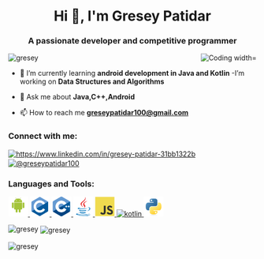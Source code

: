 
<h1 align="center">Hi 👋, I'm Gresey Patidar</h1>
<h3 align="center">A passionate developer and competitive programmer</h3>
<img align="right"alt="Coding width="400 src="https://mir-s3-cdn-cf.behance.net/project_modules/disp/601014116770475.6068beff4640a.gif">

<p align="left"> <img src="https://komarev.com/ghpvc/?username=gresey&label=Profile%20views&color=0e75b6&style=flat" alt="gresey" /> </p>

- 🌱 I’m currently learning **android development in Java and Kotlin**
 -I’m working on **Data Structures and Algorithms**
- 💬 Ask me about **Java,C++,Android**

- 📫 How to reach me **greseypatidar100@gmail.com**

<h3 align="left">Connect with me:</h3>
<p align="left">
<a href="https://www.linkedin.com/in/gresey-patidar-31bb1322b/" target="blank"><img align="center" src="https://raw.githubusercontent.com/rahuldkjain/github-profile-readme-generator/master/src/images/icons/Social/linked-in-alt.svg" alt="https://www.linkedin.com/in/gresey-patidar-31bb1322b" height="30" width="40" /></a>
<a href="https://www.hackerrank.com/greseypatidar100" target="blank"><img align="center" src="https://raw.githubusercontent.com/rahuldkjain/github-profile-readme-generator/master/src/images/icons/Social/hackerrank.svg" alt="@greseypatidar100" height="30" width="40" /></a>
</p>

<h3 align="left">Languages and Tools:</h3>
<p align="left"> <a href="https://developer.android.com" target="_blank" rel="noreferrer"> <img src="https://raw.githubusercontent.com/devicons/devicon/master/icons/android/android-original-wordmark.svg" alt="android" width="40" height="40"/> </a> <a href="https://www.cprogramming.com/" target="_blank" rel="noreferrer"> <img src="https://raw.githubusercontent.com/devicons/devicon/master/icons/c/c-original.svg" alt="c" width="40" height="40"/> </a> <a href="https://www.w3schools.com/cpp/" target="_blank" rel="noreferrer"> <img src="https://raw.githubusercontent.com/devicons/devicon/master/icons/cplusplus/cplusplus-original.svg" alt="cplusplus" width="40" height="40"/> </a> <a href="https://www.java.com" target="_blank" rel="noreferrer"> <img src="https://raw.githubusercontent.com/devicons/devicon/master/icons/java/java-original.svg" alt="java" width="40" height="40"/> </a> <a href="https://developer.mozilla.org/en-US/docs/Web/JavaScript" target="_blank" rel="noreferrer"> <img src="https://raw.githubusercontent.com/devicons/devicon/master/icons/javascript/javascript-original.svg" alt="javascript" width="40" height="40"/> </a> <a href="https://kotlinlang.org" target="_blank" rel="noreferrer"> <img src="https://www.vectorlogo.zone/logos/kotlinlang/kotlinlang-icon.svg" alt="kotlin" width="40" height="40"/> </a> <a href="https://www.python.org" target="_blank" rel="noreferrer"> <img src="https://raw.githubusercontent.com/devicons/devicon/master/icons/python/python-original.svg" alt="python" width="40" height="40"/> </a> </p>

<p><img align="left" src="https://github-readme-stats.vercel.app/api/top-langs?username=gresey&show_icons=true&locale=en&layout=compact" alt="gresey" /></p>

<p>&nbsp;<img align="center" src="https://github-readme-stats.vercel.app/api?username=gresey&show_icons=true&locale=en" alt="gresey" /></p>

<p><img align="center" src="https://github-readme-streak-stats.herokuapp.com/?user=gresey&" alt="gresey" /></p>

